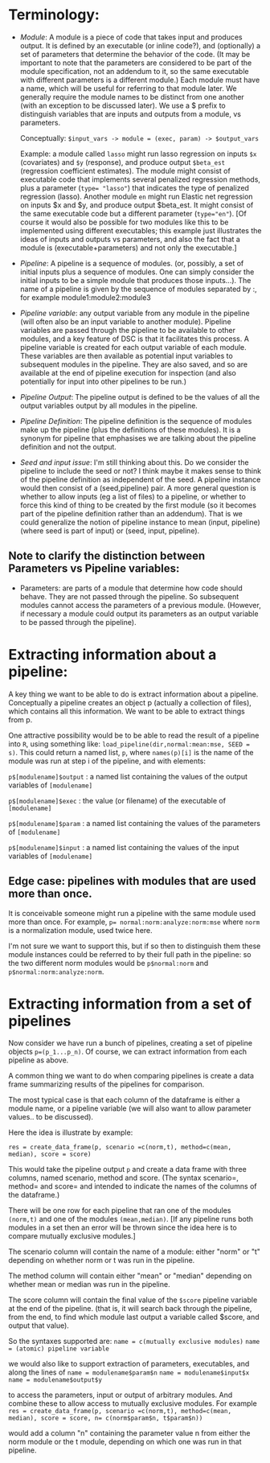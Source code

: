 # Terminology:

- *Module*: A module is a piece of code that takes input and produces output.
  It is defined by an executable (or inline code?), and (optionally) a set of parameters that determine the behavior of the code.
  (It may be important to note that the parameters are considered to be part of the module specification, not an addendum to it,
  so the same executable with different parameters is a different module.)
  Each module must have a name, which will be useful for referring to that module later.
  We generally require the module names to be distinct from one another (with an exception to be discussed later).
  We use a $ prefix to distinguish variables that are inputs and outputs from a module, vs parameters.

  Conceptually: `$input_vars -> module = (exec, param) -> $output_vars`

  Example: a module called `lasso` might run lasso regression on inputs `$x` (covariates) and `$y` (response), and produce output `$beta_est` (regression coefficient estimates). The module might consist of executable code that implements several penalized regression methods, plus a parameter (`type= "lasso"`) that indicates the type of penalized regression (lasso).  Another module `en` might run Elastic net regression on inputs $x and $y, and produce output $beta_est. It might consist of the same executable code but a different parameter (`type="en"`). [Of course it would also be possible for two modules like this to be implemented using different executables; this example just illustrates the ideas of inputs and outputs vs parameters, and also the fact that a module is (executable+parameters) and not only the executable.]

- *Pipeline*: A pipeline is a sequence of modules. (or, possibly, a set of initial inputs plus a sequence of modules. One can
  simply consider the initial inputs to be a simple module that produces those inputs...). The name of a pipeline
  is given by the sequence of modules separated by :, for example module1:module2:module3

- *Pipeline variable*: any output variable from any module in the pipeline (will often also be an input variable to another module). Pipeline variables are passed through the pipeline to be available to other modules, and a key feature of DSC is that it facilitates this process. A pipeline variable is created for each output variable of each module. These variables are then available as potential input variables to subsequent modules in the pipeline. They are also saved, and so are available at the end of pipeline execution for inspection (and also potentially for input into other pipelines to be run.)

- *Pipeline Output*: The pipeline output is defined to be the values of all the output variables output by all modules in the pipeline. 

- *Pipeline Definition*: The pipeline definition is the sequence of modules make up the pipeline (plus the definitions of these modules). It is a synonym for pipeline that emphasises we are talking about the pipeline definition and not the output.

- *Seed and input issue*: I'm still thinking about this. Do we consider the pipeline to include the seed or not? I think maybe it makes sense to think of the pipeline definition as independent of the seed. A pipeline instance would then consist of a (seed,pipeline) pair. A more general question is whether to allow inputs (eg a list of files) to a pipeline, or whether to force this kind of thing to be created by the first module (so it becomes part of the pipeline definition rather than an addendum). That is we could generalize the notion of pipeline instance to mean (input, pipeline)  (where seed is part of input) or (seed, input, pipeline). 



## Note to clarify the distinction between Parameters vs Pipeline variables:

- Parameters: are parts of a module that determine how code should behave. They are not passed through the pipeline. So subsequent modules cannot access the parameters of a previous module. (However, if necessary a module could output its parameters as an output variable to be passed through the pipeline).


# Extracting information about a pipeline:

A key thing we want to be able to do is extract information about a pipeline.
Conceptually a pipeline creates an object p (actually a collection of files), which contains all this information.
We want to be able to extract things from p.

One attractive possibility would be to be able to read the result of a pipeline into `R`, using something like:
`load_pipeline(dir,normal:mean:mse, SEED = s)`. This could return a named list, `p`,
where `names(p)[i]` is the name of the module was run at step i of the pipeline, and with elements:

`p$[modulename]$output` : a named list containing the values of the output variables of `[modulename]`

`p$[modulename]$exec`  : the value (or filename) of the executable of `[modulename]`

`p$[modulename]$param`  : a named list containing the values of the parameters of `[modulename]`

`p$[modulename]$input` : a named list containing the values of the input variables of `[modulename]`


## Edge case: pipelines with modules that are used more than once.

It is conceivable someone might run a pipeline with the same module used more than once.
For example, `p= normal:norm:analyze:norm:mse` where `norm` is a normalization module, used twice here.

I'm not sure we want to support this, but if so then to distinguish them
these module instances could be referred to by their full path in the pipeline:
so the two different norm modules would be
`p$normal:norm` and `p$normal:norm:analyze:norm`.


# Extracting information from a set of pipelines

Now consider we have run a bunch of pipelines, creating a set of pipeline objects
`p=(p_1...p_n)`. Of course, we can extract information from each pipeline as above.

A common thing we want to do when comparing pipelines is create a data frame summarizing results of the pipelines
for comparison.

The most typical case is that each column of the dataframe is either a module name,
or a pipeline variable (we will also want to allow parameter values.. to be discussed).

Here the idea is illustrate by example:

``res = create_data_frame(p, scenario =c(norm,t), method=c(mean, median), score = score)``

This would take the pipeline output `p` and
create a data frame with three columns, named scenario, method and score.
(The syntax scenario=, method= and score= and intended to indicate the names of the columns of the dataframe.)

There will be one row for each pipeline that ran one of the modules ``(norm,t)`` and one of the modules ``(mean,median)``.
[If any pipeline runs both modules in a set then an error will
be thrown since the idea here is to compare mutually exclusive modules.]

The scenario column will contain the name of a module: either "norm" or "t" depending on whether norm or t was run in the pipeline.

The method column will contain either "mean" or "median" depending on whether mean or median was run in the pipeline.

The score column will contain the final value of the `$score` pipeline variable at the end of the pipeline.
(that is, it will search back through the pipeline, from the end,
to find which module last output a variable called $score, and output that value).

So the syntaxes supported are:
`name = c(mutually exclusive modules)`
`name = (atomic) pipeline variable`

we would also like to support extraction of parameters, executables, and  along the lines of
`name = modulename$param$n`
`name = modulename$input$x`
`name = modulename$output$y`

to access the parameters, input or output of arbitrary modules.
And combine these to allow access to mutually exclusive modules.
For example
`res = create_data_frame(p, scenario =c(norm,t), method=c(mean, median), score = score,
n= c(norm$param$n, t$param$n))`

would add a column "n" containing the parameter value n from either the norm module or the t module, depending on
which one was run in that pipeline.

